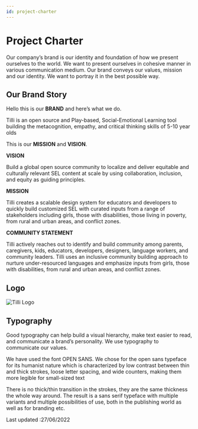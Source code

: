 ```yaml
---
id: project-charter
---
```


# Project Charter

Our company’s brand is our identity and foundation of how we present ourselves to the world. We want to present ourselves in cohesive manner in various communication medium. Our brand conveys our values, mission and our identity. We want to portray it in the best possible way.

## Our Brand Story

Hello this is our **BRAND** and here’s what we do.

Tilli  is an open source and Play-based, Social-Emotional Learning tool building the metacognition, empathy, and critical thinking skills of 5-10 year olds

This is our **MISSION** and **VISION**.

**VISION**

Build a global open source community to localize and deliver equitable and culturally relevant SEL content at scale by using collaboration, inclusion, and equity as guiding principles.

**MISSION**

Tilli creates a scalable design system for educators and developers to quickly build customized SEL with curated inputs from a range of stakeholders including girls, those with disabilities, those living in poverty, from rural and urban areas, and conflict zones.

**COMMUNITY STATEMENT**

Tilli actively reaches out to identify and build community among parents, caregivers, kids, educators, developers, designers, language workers, and community leaders. Tilli uses an inclusive community building approach to nurture under-resourced languages and emphasize inputs from girls, those with disabilities, from rural and urban areas, and conflict zones.

## Logo

![Tilli Logo](https://tilli.teqbahn.com/tilli/media/logos.ce9f7e7b.png "tilli logo")

## Typography

Good typography can help build a visual hierarchy, make text easier to read, and communicate a brand’s personality. We use typography to communicate our values.

We have used the font OPEN SANS. We chose for the open sans typeface for its humanist nature which is characterized by low contrast between thin and thick strokes, loose letter spacing, and wide counters, making them more legible for small-sized text

There is no thick/thin transition in the strokes, they are the same thickness the whole way around. The result is a sans serif typeface with multiple variants and multiple possibilities of use, both in the publishing world as well as for branding etc.


Last updated :27/06/2022
